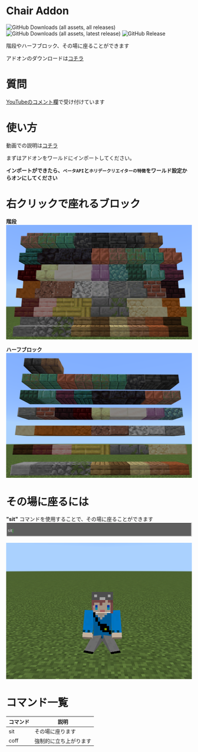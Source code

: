 # Chair Addon

![GitHub Downloads (all assets, all releases)](https://img.shields.io/github/downloads/Naruru-Addon/Chair/total) ![GitHub Downloads (all assets, latest release)](https://img.shields.io/github/downloads/Naruru-Addon/Chair/latest/total?color=green) ![GitHub Release](https://img.shields.io/github/v/release/Naruru-Addon/Chair)
 
階段やハーフブロック、その場に座ることができます

アドオンのダウンロードは[コチラ](https://github.com/Naruru-Addon/chair/releases)

# 質問
[YouTubeのコメント欄](https://www.youtube.com/watch?v=cGPpEfAxdDg)で受け付けています

# 使い方
動画での説明は[コチラ](https://www.youtube.com/watch?v=cGPpEfAxdDg)

まずはアドオンをワールドにインポートしてください。

__インポートができたら、``ベータAPI``と``ホリデークリエイターの特徴``をワールド設定からオンにしてください__

# 右クリックで座れるブロック

**階段**
![img](https://github.com/Naruru-Addon/Chair/blob/main/assets/stairs.png)

**ハーフブロック**
![img](https://github.com/Naruru-Addon/Chair/blob/main/assets/slabs.png)

# その場に座るには
**"sit"** コマンドを使用することで、その場に座ることができます
![img](https://github.com/Naruru-Addon/Chair/blob/main/assets/sit_command.png)

![img](https://github.com/Naruru-Addon/Chair/blob/main/assets/sit.png)

# コマンド一覧
| コマンド  | 説明 |
| ------------- | ------------- |
| sit  | その場に座ります |
| coff  | 強制的に立ち上がります |
